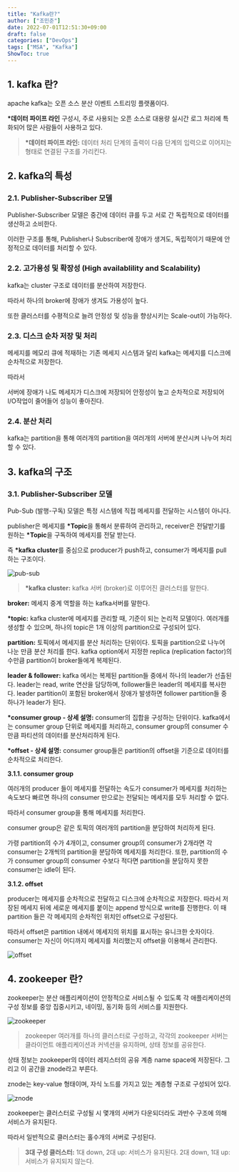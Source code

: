 ```yaml
---
title: "Kafka란?"
author: ["조민준"]
date: 2022-07-01T12:51:30+09:00
draft: false
categories: ["DevOps"]
tags: ["MSA", "Kafka"]
ShowToc: true
---
```


## **1. kafka 란?**

apache kafka는 오픈 소스 분산 이벤트 스트리밍 플랫폼이다.

**\*데이터 파이프 라인** 구성시, 주로 사용되는 오픈 소스로 대용량 실시간 로그 처리에 특화되어 많은 사람들이 사용하고 있다.

> **\*데이터 파이프 라인:**
> 데이터 처리 단계의 출력이 다음 단계의 입력으로 이어지는 형태로 연결된 구조를 가리킨다.

## 2. kafka의 특성

### 2.1. Publisher-Subscriber 모델

Publisher-Subscriber 모델은 중간에 데이터 큐를 두고 서로 간 독립적으로 데이터를 생산하고 소비한다.

이러한 구조를 통해, Publisher나 Subscriber에 장애가 생겨도, 독립적이기 때문에 안정적으로 데이터를 처리할 수 있다.

### 2.2. 고가용성 및 확장성 (High availablility and Scalability)

kafka는 cluster 구조로 데이터를 분산하여 저장한다.

따라서 하나의 broker에 장애가 생겨도 가용성이 높다.

또한 클러스터를 수평적으로 늘려 안정성 및 성능을 향상시키는 Scale-out이 가능하다.

### 2.3. 디스크 순차 저장 및 처리

메세지를 메모리 큐에 적재하는 기존 메세지 시스템과 달리 kafka는 메세지를 디스크에 순차적으로 저장한다.

따라서

서버에 장애가 나도 메세지가 디스크에 저장되어 안정성이 높고 순차적으로 저장되어 I/O작업이 줄어들어 성능이 좋아진다.

### 2.4. 분산 처리

kafka는 partition을 통해 여러개의 partition을 여러개의 서버에 분산시켜 나누어 처리할 수 있다.

## 3. kafka의 구조

### 3.1. Publisher-Subscriber 모델

Pub-Sub (발행-구독) 모델은 특정 시스템에 직접 메세지를 전달하는 시스템이 아니다.

publisher은 메세지를 **\*Topic**을 통해서 분류하여 관리하고, receiver은 전달받기를 원하는 **\*Topic**을 구독하여 메세지를 전달 받는다.

즉 **\*kafka cluster**를 중심으로 producer가 push하고, consumer가 메세지를 pull하는 구조이다.

![pub-sub](/images/notes/kafka/pub-sub.png)

> **\*kafka cluster:**
> kafka 서버 (broker)로 이루어진 클러스터를 말한다.

**broker:**
메세지 중계 역할을 하는 kafka서버를 말한다.

**\*topic:**
kafka cluster에 메세지를 관리할 때, 기준이 되는 논리적 모델이다.
여러개를 생성할 수 있으며, 하나의 topic은 1개 이상의 partition으로 구성되어 있다.

**partition:**
토픽에서 메세지를 분산 처리하는 단위이다.
토픽을 partition으로 나누어 나눈 만큼 분산 처리를 한다.
kafka option에서 지정한 replica (replication factor)의 수만큼 partition이 broker들에게 복제된다.

**leader & follower:**
kafka 에서는 복제된 partition들 중에서 하나의 leader가 선출된다.
leader는 read, write 연산을 담당하며, follower들은 leader의 메세지를 복사한다.
leader partition이 포함된 broker에서 장애가 발생하면
follower partition들 중 하나가 leader가 된다.

**\*consumer group - 상세 설명:**
consumer의 집합을 구성하는 단위이다.
kafka에서는 consumer group 단위로 메세지를 처리하고, consumer group의 consumer 수만큼 파티션의 데이터를 분산처리하게 된다.

**\*offset - 상세 설명:**
consumer group들은 partition의 offset을 기준으로 데이터를 순차적으로 처리한다.

>

**3.1.1. consumer group**

여러개의 producer 들이 메세지를 전달하는 속도가 consumer가 메세지를 처리하는 속도보다 빠르면 하나의 consumer 만으로는 전달되는 메세지를 모두 처리할 수 없다.

따라서 consumer group을 통해 메세지를 처리한다.

consumer group은 같은 토픽의 여러개의 partition을 분담하여 처리하게 된다.

가령 partition의 수가 4개이고, consumer group의 consumer가 2개라면
각 consumer는 2개씩의 partition을 분담하여 메세지를 처리한다.
또한, partition의 수가 consumer group의 consumer 수보다 적다면
partition을 분담하지 못한 consumer는 idle이 된다.

**3.1.2. offset**

producer는 메세지를 순차적으로 전달하고 디스크에 순차적으로 저장한다.
따라서 저장된 메세지 뒤에 세로운 메세지를 붙이는 append 방식으로 write를 진행한다.
이 때 partition 들은 각 메세지의 순차적인 위치인 offset으로 구성된다.

따라서 offset은 partition 내에서 메세지의 위치를 표시하는 유니크한 숫자이다.
consumer는 자신이 어디까지 메세지를 처리했는지 offset을 이용해서 관리한다.

![offset](/images/notes/kafka/offset.png)

## 4. zookeeper 란?

zookeeper는 분산 애플리케이션이 안정적으로 서비스될 수 있도록 각 애플리케이션의 구성 정보를 중앙 집중시키고, 네이밍, 동기화 등의 서비스를 지원한다.

![zookeeper](/images/notes/kafka/zookeeper.png)

> zookeeper 여러개를 하나의 클러스터로 구성하고, 각각의 zookeeper 서버는 클라이언트 애플리케이션과 커넥션을 유지하며, 상태 정보를 공유한다.

상태 정보는 zookeeper의 데이터 레지스터의 공유 계층 name space에 저장된다. 그리고 이 공간을 znode라고 부른다.

znode는 key-value 형태이며, 자식 노드를 가지고 있는 계층형 구조로 구성되어 있다.

![znode](/images/notes/kafka/znode.png)

zookeeper는 클러스터로 구성될 시 몇개의 서버가 다운되더라도 과반수 구조에 의해 서비스가 유지된다.

따라서 일반적으로 클러스터는 홀수개의 서버로 구성된다.

> **3대 구성 클러스터:**
> 1대 down, 2대 up: 서비스가 유지된다.
> 2대 down, 1대 up: 서비스가 유지되지 않는다.
